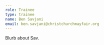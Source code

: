 ```yaml
---
role: Trainee
type: trainee
name: Ben Savjani
email: ben.savjani@christchurchmayfair.org
---
```

Blurb about Sav.
